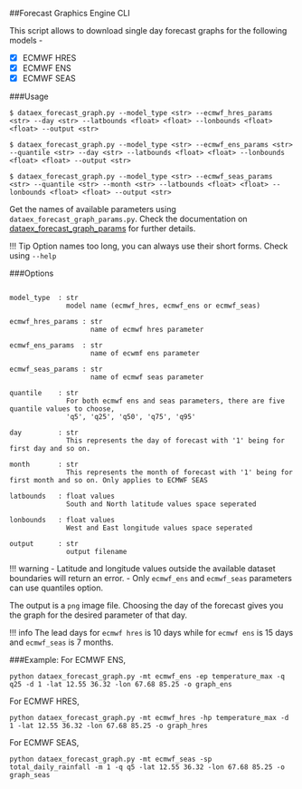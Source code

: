 ##Forecast Graphics Engine CLI

This script allows to download single day forecast graphs for the following models -

* [X] ECMWF HRES
* [X] ECMWF ENS
* [X] ECMWF SEAS 

###Usage
```
$ dataex_forecast_graph.py --model_type <str> --ecmwf_hres_params <str> --day <str> --latbounds <float> <float> --lonbounds <float> <float> --output <str>

$ dataex_forecast_graph.py --model_type <str> --ecmwf_ens_params <str> --quantile <str> --day <str> --latbounds <float> <float> --lonbounds <float> <float> --output <str>

$ dataex_forecast_graph.py --model_type <str> --ecmwf_seas_params <str> --quantile <str> --month <str> --latbounds <float> <float> --lonbounds <float> <float> --output <str>

```

Get the names of available parameters using `dataex_forecast_graph_params.py`. Check the documentation on [dataex_forecast_graph_params](dataex_forecast_graph_params.md) for further details. 

!!! Tip
    Option names too long, you can always use their short forms. Check using `--help`

###Options

```

model_type  : str
              model name (ecmwf_hres, ecmwf_ens or ecmwf_seas)

ecmwf_hres_params : str
                    name of ecmwf hres parameter
              
ecmwf_ens_params  : str
                    name of ecwmf ens parameter
                    
ecmwf_seas_params : str
                    name of ecmwf seas parameter

quantile    : str
              For both ecmwf ens and seas parameters, there are five quantile values to choose,
              'q5', 'q25', 'q50', 'q75', 'q95'

day         : str
              This represents the day of forecast with '1' being for first day and so on. 
              
month       : str
              This represents the month of forecast with '1' being for first month and so on. Only applies to ECMWF SEAS
                           
latbounds   : float values
              South and North latitude values space seperated 
                
lonbounds   : float values 
              West and East longitude values space seperated 
           
output      : str
              output filename
```

!!! warning
    - Latitude and longitude values outside the available dataset boundaries will return an error. 
    - Only `ecmwf_ens` and `ecmwf_seas` parameters can use quantiles option.

The output is a `png` image file. Choosing the day of the forecast gives you the graph for the desired parameter of that day.

!!! info
    The lead days for `ecmwf hres` is 10 days while for `ecmwf ens` is 15 days and `ecmwf_seas` is 7 months.
    
###Example:
For ECMWF ENS,
```
python dataex_forecast_graph.py -mt ecmwf_ens -ep temperature_max -q q25 -d 1 -lat 12.55 36.32 -lon 67.68 85.25 -o graph_ens
```
For ECMWF HRES,
```
python dataex_forecast_graph.py -mt ecmwf_hres -hp temperature_max -d 1 -lat 12.55 36.32 -lon 67.68 85.25 -o graph_hres
```
For ECMWF SEAS,
```
python dataex_forecast_graph.py -mt ecmwf_seas -sp total_daily_rainfall -m 1 -q q5 -lat 12.55 36.32 -lon 67.68 85.25 -o graph_seas
```



